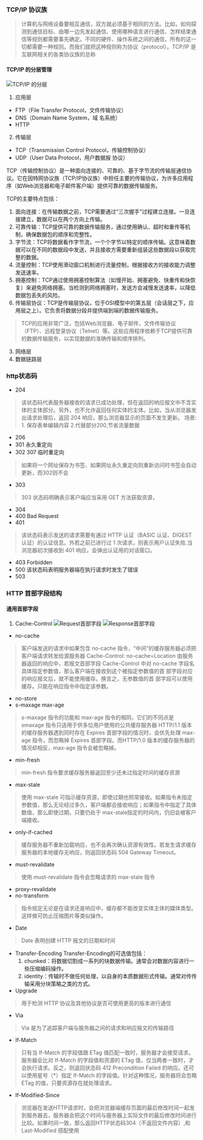 ###  TCP/IP 协议族
>计算机与网络设备要相互通信，双方就必须基于相同的方法。比如，如何探测到通信目标、由哪一边先发起通信、使用哪种语言进行通信、怎样结束通信等规则都需要事先确定。不同的硬件、操作系统之间的通信，所有的这一切都需要一种规则。而我们就把这种规则称为协议（protocol）。TCP/IP 是互联网相关的各类协议族的总称

#### TCP/IP 的分层管理
![TCP/IP 的分层](./img/tcp-ip.png)

1. 应用层  
  - FTP（File
Transfer Protocol，文件传输协议）
- DNS（Domain Name System，域
名系统）
- HTTP
2. 传输层  
- TCP（Transmission Control
Protocol，传输控制协议）
-  UDP（User Data Protocol，用户数据报
协议）

TCP（传输控制协议）是一种面向连接的、可靠的、基于字节流的传输层通信协议。它在因特网协议族（TCP/IP协议族）中担任主要的传输协议，为许多应用程序（如Web浏览器和电子邮件客户端）提供可靠的数据传输服务。

TCP的主要特点包括：

1. 面向连接：在传输数据之前，TCP需要通过“三次握手”过程建立连接。一旦连接建立，数据可以在两个方向上传输。
2. 可靠传输：TCP提供可靠的数据传输服务，通过使用确认、超时和重传等机制，确保数据包的顺序和完整性。
3. 字节流：TCP将数据看作字节流，一个个字节以特定的顺序传输。这意味着数据可以在不同的数据段中发送，并且接收方需要重新组装这些数据段以获取完整的数据。
4. 流量控制：TCP使用滑动窗口机制进行流量控制，根据接收方的接收能力调整发送速率。
5. 拥塞控制：TCP通过使用拥塞控制算法（如慢开始、拥塞避免、快重传和快恢复）来避免网络拥塞。当检测到网络拥塞时，发送方会减慢发送速率，以降低数据包丢失的风险。
6. 传输层协议：TCP是传输层协议，位于OSI模型中的第五层（会话层之下，应用层之上）。它负责将数据分段并提供端到端的数据传输服务。

>TCP的应用非常广泛，包括Web浏览器、电子邮件、文件传输协议（FTP）、远程登录协议（Telnet）等。这些应用程序依赖于TCP提供可靠的数据传输服务，以实现数据的准确传输和顺序排列。
3. 网络层  
4. 数据链路层  

### http状态码
- 204
 >该状态码代表服务器接收的请求已成功处理，但在返回的响应报文中不含实体的主体部分。另外，也不允许返回任何实体的主体。比如，当从浏览器发出请求处理后，返回 204 响应，那么浏览器显示的页面不发生更新。
 场景: 1. 保存表单编辑内容 2.代替部分200,节省流量数据
 - 206
 - 301 永久重定向
 - 302 307 临时重定向
 > 如果将一个网址保存为书签、如果网址永久重定向则重新访问时书签会自动更新，而302则不会
 - 303 
 > 303 状态码明确表示客户端应当采用 GET 方法获取资源，
- 304
- 400 Bad Request
- 401
>该状态码表示发送的请求需要有通过 HTTP 认证（BASIC 认证、DIGEST 认证）的认证信息。外若之前已进行过 1 次请求，则表示用户认证失败.当浏览器初次接收到 401 响应，会弹出认证用的对话窗口。
- 403 Forbidden
- 500 该状态码表明服务器端在执行请求时发生了错误
- 503 

### HTTP 首部字段结构
#### 通用首部字段
1. Cache-Control
![Request首部字段](./img/Cache-Control-Request-Header.png)
![Response首部字段](./img/Response-Header.png)
  - no-cache
  >客户端发送的请求中如果包含 no-cache 指令，“中间”的缓存服务器必须把客户端请求转发给源服务器
  > Cache-Control: no-cache=Location 
  > 由服务器返回的响应中，若报文首部字段 Cache-Control 中对 no-cache
  字段名具体指定参数值，那么客户端在接收到这个被指定参数值的首
  部字段对应的响应报文后，就不能使用缓存。换言之，无参数值的首
  部字段可以使用缓存。只能在响应指令中指定该参数。
  - no-store 
  - s-maxage max-age
  > s-maxage 指令的功能和 max-age 指令的相同，它们的不同点是 smaxage 指令只适用于供多位用户使用的公共缓存服务器
  >HTTP/1.1 版本的缓存服务器遇到同时存在 Expires 首部字段的情况时，会优先处理 max-age 指令，而忽略掉 Expires 首部字段。而HTTP/1.0 版本的缓存服务器的情况却相反，max-age 指令会被忽略掉。
  - min-fresh 
  > min-fresh 指令要求缓存服务器返回至少还未过指定时间的缓存资源
  - max-stale
  > 使用 max-stale 可指示缓存资源，即使过期也照常接收。如果指令未指定参数值，那么无论经过多久，客户端都会接收响应；如果指令中指定了具体数值，那么即使过期，只要仍处于 max-stale指定的时间内，仍旧会被客户端接收。
  - only-if-cached
  > 缓存服务器不重新加载响应，也不会再次确认资源有效性。若发生请求缓存服务器的本地缓存无响应，则返回状态码 504 Gateway Timeout。
  - must-revalidate
  >使用 must-revalidate 指令会忽略请求的 max-stale 指令
  - proxy-revalidate
  - no-transform
  > 指令规定无论是在请求还是响应中，缓存都不能改变实体主体的媒体类型。这样做可防止压缩图片等类似操作。
  - Date
  > Date 表明创建 HTTP 报文的日期和时间
  - Transfer-Encoding
    Transfer-Encoding的可选值包括：
    1. chunked：将数据切割成一系列的块数据传输。通常会对数据内容进行一些压缩编码操作。
    2. identity：传输时不做任何处理，以自身的本质数据形式传输。通常对传传输采用分块策略之类的方式。
  - Upgrade
  > 用于检测 HTTP 协议及其他协议是否可使用更高的版本进行通信
  - Via
  > Via 是为了追踪客户端与服务器之间的请求和响应报文的传输路径
  - If-Match
  > 只有当 If-Match 的字段值跟 ETag 值匹配一致时，服务器才会接受请求。服务器会比对 If-Match 的字段值和资源的 ETag 值，仅当两者一致时，才会执行请求。反之，则返回状态码 412 Precondition Failed 的响应。还可以使用星号（*）指定 If-Match 的字段值。针对这种情况，服务器将会忽略 ETag 的值，只要资源存在就处理请求。
  - If-Modified-Since
  > 浏览器在发送HTTP请求时，会把浏览器端缓存页面的最后修改时间一起发到服务器去，服务器会把这个时间与服务器上实际文件的最后修改时间进行比较。如果时间一致，那么返回HTTP状态码304（不返回文件内容）,和Last-Modified 搭配使用

